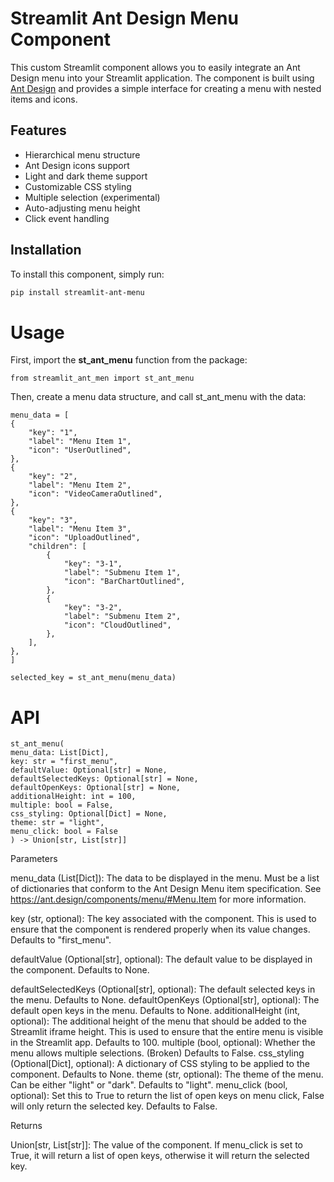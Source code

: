 # Streamlit Ant Design Menu Component

This custom Streamlit component allows you to easily integrate an Ant Design menu into your Streamlit application. The component is built using [Ant Design](https://ant.design/) and provides a simple interface for creating a menu with nested items and icons.

## Features

- Hierarchical menu structure
- Ant Design icons support
- Light and dark theme support
- Customizable CSS styling
- Multiple selection (experimental)
- Auto-adjusting menu height
- Click event handling

## Installation

To install this component, simply run:

```bash
pip install streamlit-ant-menu
```

# Usage

First, import the **st_ant_menu** function from the package:

    from streamlit_ant_men import st_ant_menu


Then, create a menu data structure, and call st_ant_menu with the data:

    menu_data = [
    {
        "key": "1",
        "label": "Menu Item 1",
        "icon": "UserOutlined",
    },
    {
        "key": "2",
        "label": "Menu Item 2",
        "icon": "VideoCameraOutlined",
    },
    {
        "key": "3",
        "label": "Menu Item 3",
        "icon": "UploadOutlined",
        "children": [
            {
                "key": "3-1",
                "label": "Submenu Item 1",
                "icon": "BarChartOutlined",
            },
            {
                "key": "3-2",
                "label": "Submenu Item 2",
                "icon": "CloudOutlined",
            },
        ],
    },
    ]

    selected_key = st_ant_menu(menu_data)


# API

    st_ant_menu(
    menu_data: List[Dict],
    key: str = "first_menu",
    defaultValue: Optional[str] = None,
    defaultSelectedKeys: Optional[str] = None,
    defaultOpenKeys: Optional[str] = None,
    additionalHeight: int = 100,
    multiple: bool = False,
    css_styling: Optional[Dict] = None,
    theme: str = "light",
    menu_click: bool = False
    ) -> Union[str, List[str]]



Parameters

menu_data (List[Dict]): The data to be displayed in the menu. Must be a list of dictionaries that conform to the Ant Design Menu item specification. See https://ant.design/components/menu/#Menu.Item for more information.

key (str, optional): The key associated with the component. This is used to ensure that the component is rendered properly when its value changes. Defaults to "first_menu".

defaultValue (Optional[str], optional): The default value to be displayed in the component. Defaults to None.

defaultSelectedKeys (Optional[str], optional): The default selected keys in the menu. Defaults to None.
defaultOpenKeys (Optional[str], optional): The default open keys in the menu. Defaults to None.
additionalHeight (int, optional): The additional height of the menu that should be added to the Streamlit iframe height. This is used to ensure that the entire menu is visible in the Streamlit app. Defaults to 100.
multiple (bool, optional): Whether the menu allows multiple selections. (Broken) Defaults to False.
css_styling (Optional[Dict], optional): A dictionary of CSS styling to be applied to the component. Defaults to None.
theme (str, optional): The theme of the menu. Can be either "light" or "dark". Defaults to "light".
menu_click (bool, optional): Set this to True to return the list of open keys on menu click, False will only return the selected key. Defaults to False.

Returns

Union[str, List[str]]: The value of the component. If menu_click is set to True, it will return a list of open keys, otherwise it will return the selected key.